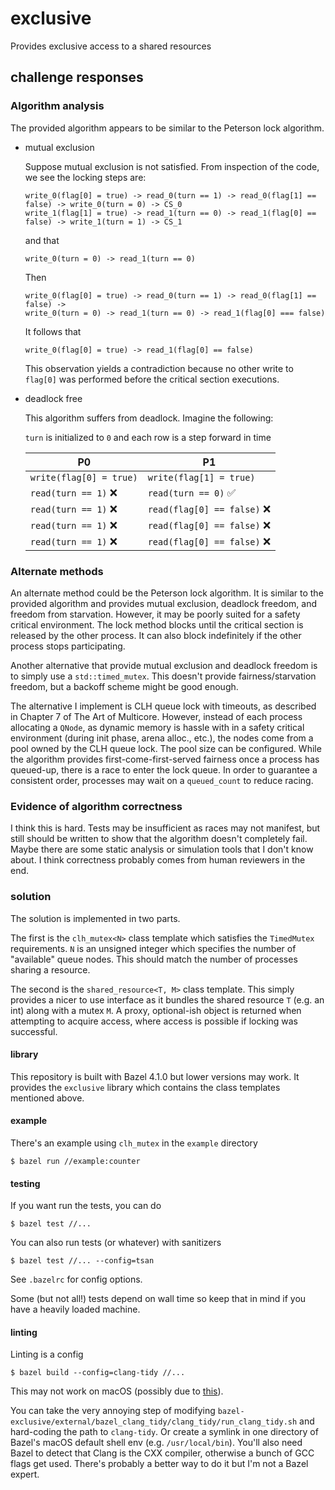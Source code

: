 # exclusive
Provides exclusive access to a shared resources

## challenge responses

### Algorithm analysis

The provided algorithm appears to be similar to the Peterson lock algorithm.

  - mutual exclusion

    Suppose mutual exclusion is not satisfied. From inspection of the code, we
    see the locking steps are:

    ```
    write_0(flag[0] = true) -> read_0(turn == 1) -> read_0(flag[1] == false) -> write_0(turn = 0) -> CS_0
    write_1(flag[1] = true) -> read_1(turn == 0) -> read_1(flag[0] == false) -> write_1(turn = 1) -> CS_1
    ```

    and that

    ```
    write_0(turn = 0) -> read_1(turn == 0)
    ```

    Then

    ```
    write_0(flag[0] = true) -> read_0(turn == 1) -> read_0(flag[1] == false) ->
    write_0(turn = 0) -> read_1(turn == 0) -> read_1(flag[0] === false)
    ```

    It follows that

    ```
    write_0(flag[0] = true) -> read_1(flag[0] == false)
    ```

    This observation yields a contradiction because no other write to `flag[0]`
    was performed before the critical section executions.

  - deadlock free

    This algorithm suffers from deadlock. Imagine the following:

    `turn` is initialized to `0` and each row is a step forward in time

    |          P0              |          P1                 |
    | ------------------------ | --------------------------- |
    | `write(flag[0] = true)`  | `write(flag[1] = true)`     |
    | `read(turn == 1)` ❌     | `read(turn == 0)`        ✅ |
    | `read(turn == 1)` ❌     | `read(flag[0] == false)` ❌ |
    | `read(turn == 1)` ❌     | `read(flag[0] == false)` ❌ |
    | `read(turn == 1)` ❌     | `read(flag[0] == false)` ❌ |

### Alternate methods

An alternate method could be the Peterson lock algorithm. It is similar to the
provided algorithm and provides mutual exclusion, deadlock freedom, and
freedom from starvation. However, it may be poorly suited for a safety critical
environment. The lock method blocks until the critical section is released by
the other process. It can also block indefinitely if the other process stops
participating.

Another alternative that provide mutual exclusion and deadlock freedom is to
simply use a `std::timed_mutex`. This doesn't provide fairness/starvation
freedom, but a backoff scheme might be good enough.

The alternative I implement is CLH queue lock with timeouts, as described in
Chapter 7 of The Art of Multicore. However, instead of each process allocating a
`QNode`, as dynamic memory is hassle with in a safety critical environment
(during init phase, arena alloc., etc.), the nodes come from a pool owned by the
CLH queue lock. The pool size can be configured. While the algorithm provides
first-come-first-served fairness once a process has queued-up, there is a race
to enter the lock queue. In order to guarantee a consistent order, processes may
wait on a `queued_count` to reduce racing.

### Evidence of algorithm correctness

I think this is hard. Tests may be insufficient as races may not manifest, but
still should be written to show that the algorithm doesn't completely fail.
Maybe there are some static analysis or simulation tools that I don't know
about. I think correctness probably comes from human reviewers in the end.

### solution

The solution is implemented in two parts.

The first is the `clh_mutex<N>` class template which satisfies the `TimedMutex`
requirements. `N` is an unsigned integer which specifies the number of
"available" queue nodes. This should match the number of processes sharing a
resource.

The second is the `shared_resource<T, M>` class template. This simply provides a
nicer to use interface as it bundles the shared resource `T` (e.g. an int) along
with a mutex `M`. A proxy, optional-ish object is returned when attempting to
acquire access, where access is possible if locking was successful.

#### library
This repository is built with Bazel 4.1.0 but lower versions may work. It
provides the `exclusive` library which contains the class templates mentioned
above.

#### example
There's an example using `clh_mutex` in the `example` directory

    $ bazel run //example:counter

#### testing
If you want run the tests, you can do

    $ bazel test //...

You can also run tests (or whatever) with sanitizers

    $ bazel test //... --config=tsan

See `.bazelrc` for config options.

Some (but not all!) tests depend on wall time so keep that in mind if you have a
heavily loaded machine.

#### linting
Linting is a config

    $ bazel build --config=clang-tidy //...

This may not work on macOS (possibly due to
[this](https://github.com/bazelbuild/bazel/issues/12049)).

You can take the very annoying step of modifying
`bazel-exclusive/external/bazel_clang_tidy/clang_tidy/run_clang_tidy.sh` and
hard-coding the path to `clang-tidy`. Or create a symlink in one directory of
Bazel's macOS default shell env (e.g. `/usr/local/bin`). You'll also need Bazel
to detect that Clang is the CXX compiler, otherwise a bunch of GCC flags get
used. There's probably a better way to do it but I'm not a Bazel expert.
